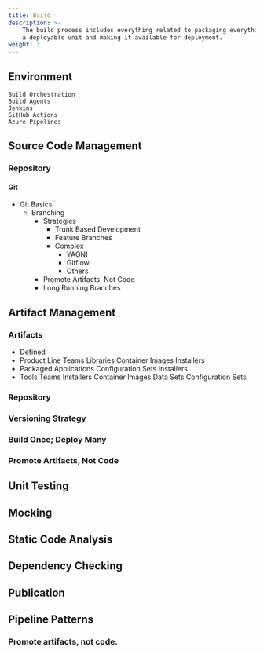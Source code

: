 ```yaml
---
title: Build
description: >-
    The build process includes everything related to packaging everything into 
    a deployable unit and making it available for deployment.
weight: 3
---
```


## Environment
    Build Orchestration
    Build Agents
    Jenkins
    GitHub Actions
    Azure Pipelines
## Source Code Management
### Repository
#### Git
- Git Basics
    - Branching
        - Strategies
            - Trunk Based Development
            - Feature Branches
            - Complex
                - YAGNI
                - Gitflow
                - Others
        - Promote Artifacts, Not Code
        - Long Running Branches
## Artifact Management
### Artifacts
- Defined
- Product Line Teams
            Libraries
            Container Images
            Installers
- Packaged Applications
            Configuration Sets
            Installers
- Tools Teams
            Installers
            Container Images
            Data Sets
            Configuration Sets
### Repository
### Versioning Strategy
### Build Once; Deploy Many
### Promote Artifacts, Not Code
## Unit Testing
## Mocking
## Static Code Analysis
## Dependency Checking
## Publication
## Pipeline Patterns
### Promote artifacts, not code.
